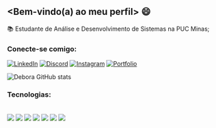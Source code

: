 ## <Bem-vindo(a) ao meu perfil> 😄

📚 Estudante de Análise e Desenvolvimento de Sistemas na PUC Minas;

### Conecte-se comigo:
[![LinkedIn](https://img.shields.io/badge/LinkedIn-0077B5?style=for-the-badge&logo=linkedin&logoColor=white)](https://www.linkedin.com/in/deborapfonseca/)
[![Discord](https://img.shields.io/badge/Discord-7289DA?style=for-the-badge&logo=discord&logoColor=white)](https://discord.com/channels/@deboradrf/)
[![Instagram](https://img.shields.io/badge/-Instagram-%23E4405F?style=for-the-badge&logo=instagram&logoColor=white)](https://www.instagram.com/deborapfonseca@yahoo.com/)
[![Portfolio](https://img.shields.io/badge/Portfolio-FF5722?style=for-the-badge&logo=todoist&logoColor=white)](https://portfolio-deboradrf.netlify.app)

![Debora GitHub stats](https://github-readme-stats.vercel.app/api?username=deboradrf&show_icons=true&theme=jolly)


### Tecnologias:
<div style="display: inline_block"><br/>
  <img align="center" src="https://img.shields.io/badge/HTML5-E34F26?style=for-the-badge&logo=html5&logoColor=white" />
  <img align="center" src="https://img.shields.io/badge/CSS3-1572B6?style=for-the-badge&logo=css3&logoColor=white" />
  <img align="center" src="https://img.shields.io/badge/Sass-CC6699?style=for-the-badge&logo=sass&logoColor=white" />
  <img align="center" src="https://img.shields.io/badge/bootstrap-%238511FA.svg?style=for-the-badge&logo=bootstrap&logoColor=white" />
  <img align="center" src="https://img.shields.io/badge/JavaScript-F7DF1E?style=for-the-badge&logo=javascript&logoColor=black" />
  <img align="center" src="https://img.shields.io/badge/c%23-%23239120.svg?style=for-the-badge&logo=c-sharp&logoColor=white" />
  <img align="center" src="https://img.shields.io/badge/MySQL-00000F?style=for-the-badge&logo=mysql&logoColor=white" /> 
</div>
